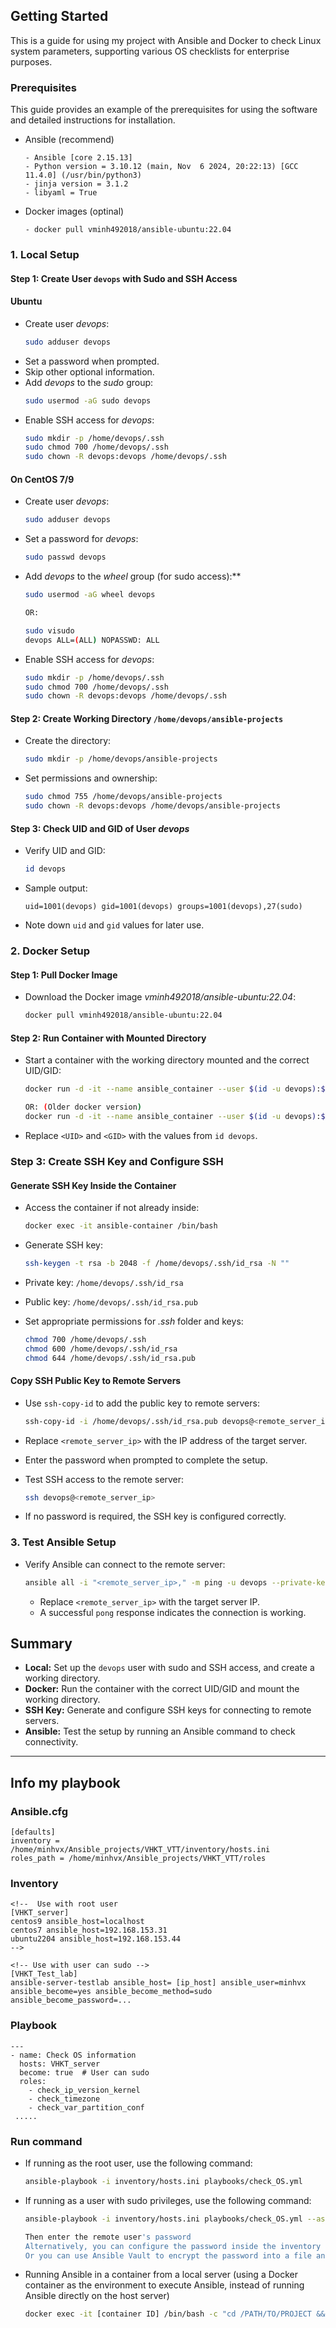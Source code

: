 ## Getting Started
This is a guide for using my project with Ansible and Docker to check Linux system parameters, supporting various OS checklists for enterprise purposes.

### Prerequisites
This guide provides an example of the prerequisites for using the software and detailed instructions for installation.
* Ansible (recommend)
  ```
  - Ansible [core 2.15.13]
  - Python version = 3.10.12 (main, Nov  6 2024, 20:22:13) [GCC 11.4.0] (/usr/bin/python3)
  - jinja version = 3.1.2
  - libyaml = True
  ```
* Docker images (optinal)
  ```
  - docker pull vminh492018/ansible-ubuntu:22.04
  ```
### 1. Local Setup
#### Step 1: Create User `devops` with Sudo and SSH Access
#### Ubuntu
* Create user *devops*:
   ```bash
   sudo adduser devops
   ```
* Set a password when prompted.
* Skip other optional information.
* Add *devops* to the *sudo* group:
   ```bash
   sudo usermod -aG sudo devops
   ```
* Enable SSH access for *devops*:
   ```bash
   sudo mkdir -p /home/devops/.ssh
   sudo chmod 700 /home/devops/.ssh
   sudo chown -R devops:devops /home/devops/.ssh
   ```
#### On CentOS 7/9
* Create user *devops*:
   ```bash
   sudo adduser devops
   ```

* Set a password for *devops*:
   ```bash
   sudo passwd devops
   ```

* Add *devops* to the *wheel* group (for sudo access):**
   ```bash
   sudo usermod -aG wheel devops

   OR:

   sudo visudo
   devops ALL=(ALL) NOPASSWD: ALL
   ```

* Enable SSH access for *devops*:
   ```bash
   sudo mkdir -p /home/devops/.ssh
   sudo chmod 700 /home/devops/.ssh
   sudo chown -R devops:devops /home/devops/.ssh
   ```

#### Step 2: Create Working Directory `/home/devops/ansible-projects`
* Create the directory:
   ```bash
   sudo mkdir -p /home/devops/ansible-projects
   ```

* Set permissions and ownership:
   ```bash
   sudo chmod 755 /home/devops/ansible-projects
   sudo chown -R devops:devops /home/devops/ansible-projects
   ```
   
#### Step 3: Check UID and GID of User *devops*
* Verify UID and GID:
   ```bash
   id devops
   ```
* Sample output:
  ```
  uid=1001(devops) gid=1001(devops) groups=1001(devops),27(sudo)
  ```
* Note down `uid` and `gid` values for later use.

### 2. Docker Setup
#### Step 1: Pull Docker Image
* Download the Docker image *vminh492018/ansible-ubuntu:22.04*:
   ```bash
   docker pull vminh492018/ansible-ubuntu:22.04
   ```

#### Step 2: Run Container with Mounted Directory
* Start a container with the working directory mounted and the correct UID/GID:
   ```bash
  docker run -d -it --name ansible_container --user $(id -u devops):$(id -g devops) --mount type=bind,source=/home/devops/ansible-projects,target=/home/devops/ansible-projects vminh492018/ansible-ubuntu:22.04

   OR: (Older docker version)
   docker run -d -it --name ansible_container --user $(id -u devops):$(id -g devops) -v /home/devops/ansible-projects:/home/devops/ansible-projects vminh492018/ansible-ubuntu:22.04
   ```
* Replace `<UID>` and `<GID>` with the values from `id devops`.

### Step 3: Create SSH Key and Configure SSH
#### Generate SSH Key Inside the Container
* Access the container if not already inside:
   ```bash
   docker exec -it ansible-container /bin/bash
   ```

* Generate SSH key:
   ```bash
   ssh-keygen -t rsa -b 2048 -f /home/devops/.ssh/id_rsa -N ""
   ```
* Private key: `/home/devops/.ssh/id_rsa`
* Public key: `/home/devops/.ssh/id_rsa.pub`

* Set appropriate permissions for *.ssh* folder and keys:
   ```bash
   chmod 700 /home/devops/.ssh
   chmod 600 /home/devops/.ssh/id_rsa
   chmod 644 /home/devops/.ssh/id_rsa.pub
   ```

#### Copy SSH Public Key to Remote Servers
* Use `ssh-copy-id` to add the public key to remote servers:
   ```bash
   ssh-copy-id -i /home/devops/.ssh/id_rsa.pub devops@<remote_server_ip>
   ```
* Replace `<remote_server_ip>` with the IP address of the target server.
* Enter the password when prompted to complete the setup.

* Test SSH access to the remote server:
   ```bash
   ssh devops@<remote_server_ip>
   ```
* If no password is required, the SSH key is configured correctly.

### 3. Test Ansible Setup
* Verify Ansible can connect to the remote server:
   ```bash
   ansible all -i "<remote_server_ip>," -m ping -u devops --private-key=/home/devops/.ssh/id_rsa
   ```
   - Replace `<remote_server_ip>` with the target server IP.
   - A successful `pong` response indicates the connection is working.

## Summary
- **Local:** Set up the `devops` user with sudo and SSH access, and create a working directory.
- **Docker:** Run the container with the correct UID/GID and mount the working directory.
- **SSH Key:** Generate and configure SSH keys for connecting to remote servers.
- **Ansible:** Test the setup by running an Ansible command to check connectivity.
---
## Info my playbook
### Ansible.cfg
```
[defaults]
inventory =  /home/minhvx/Ansible_projects/VHKT_VTT/inventory/hosts.ini
roles_path = /home/minhvx/Ansible_projects/VHKT_VTT/roles
```
### Inventory
```
<!--  Use with root user
[VHKT_server]
centos9 ansible_host=localhost
centos7 ansible_host=192.168.153.31
ubuntu2204 ansible_host=192.168.153.44
-->

<!-- Use with user can sudo -->
[VHKT_Test_lab]
ansible-server-testlab ansible_host= [ip_host] ansible_user=minhvx ansible_become=yes ansible_become_method=sudo ansible_become_password=...
```

### Playbook
```
---
- name: Check OS information
  hosts: VHKT_server
  become: true  # User can sudo
  roles:
    - check_ip_version_kernel
    - check_timezone
    - check_var_partition_conf
 .....
```

### Run command
* If running as the root user, use the following command:
   ```bash
   ansible-playbook -i inventory/hosts.ini playbooks/check_OS.yml
   ```

* If running as a user with sudo privileges, use the following command:
   ```bash
   ansible-playbook -i inventory/hosts.ini playbooks/check_OS.yml --ask-become-pass=your-passwd

   Then enter the remote user's password
   Alternatively, you can configure the password inside the inventory (not recommended)
   Or you can use Ansible Vault to encrypt the password into a file and configure the variable in the inventory and playbook
   ```

* Running Ansible in a container from a local server (using a Docker container as the environment to execute Ansible, instead of running Ansible directly on the host server)
   ```bash
   docker exec -it [container ID] /bin/bash -c "cd /PATH/TO/PROJECT && ansible-playbook -i inventory/hosts.ini playbooks/check_OS.yml"
   ```
